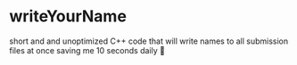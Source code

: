 # writeYourName
short and and unoptimized C++ code that will write names to all submission files at once saving me 10 seconds daily 🥹
